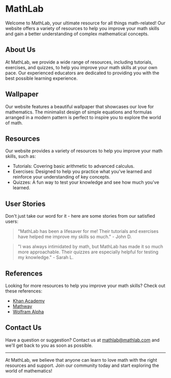 <!--font:Montserrat-->

# MathLab

Welcome to MathLab, your ultimate resource for all things math-related! Our website offers a variety of resources to help you improve your math skills and gain a better understanding of complex mathematical concepts. 

## About Us

At MathLab, we provide a wide range of resources, including tutorials, exercises, and quizzes, to help you improve your math skills at your own pace. Our experienced educators are dedicated to providing you with the best possible learning experience.

## Wallpaper

Our website features a beautiful wallpaper that showcases our love for mathematics. The minimalist design of simple equations and formulas arranged in a modern pattern is perfect to inspire you to explore the world of math. 

## Resources

Our website provides a variety of resources to help you improve your math skills, such as:

- Tutorials: Covering basic arithmetic to advanced calculus.
- Exercises: Designed to help you practice what you've learned and reinforce your understanding of key concepts.
- Quizzes: A fun way to test your knowledge and see how much you've learned.

## User Stories

Don't just take our word for it - here are some stories from our satisfied users:

> "MathLab has been a lifesaver for me! Their tutorials and exercises have helped me improve my skills so much." - John D.

> "I was always intimidated by math, but MathLab has made it so much more approachable. Their quizzes are especially helpful for testing my knowledge." - Sarah L.

## References

Looking for more resources to help you improve your math skills? Check out these references:

- [Khan Academy](#)
- [Mathway](#)
- [Wolfram Alpha](#)

## Contact Us

Have a question or suggestion? Contact us at [mathlab@mathlab.com](mailto:mathlab@mathlab.com) and we'll get back to you as soon as possible.

---

At MathLab, we believe that anyone can learn to love math with the right resources and support. Join our community today and start exploring the world of mathematics!

<!--

Write me content for website with wallpaper which alt text is:

"A wallpaper featuring a repeating pattern of simple equations and formulas, arranged in a minimalist and modern design."

The name/title of the page should not be 1:1 copy of the alt text but rather a real content of the website which is using this wallpaper.

- Use markdown format 
- Start with heading
- Heading should be short and concise
- The content should look like a real website 
- The website should not be about the wallpaper, wallpaper is just a related background
- Heading should be contain work "wallpaper" or "background"
- Include real sections like references, contact, user stories, etc. use things relevant to the page purpose.
- Feel free to use structure like headings, bullets, numbering, blockquotes, paragraphs, horizontal lines, etc.
- You can use formatting like bold or _italic_
- You can include UTF-8 emojis
- Links should be only #hash anchors (and you can refer to the document itself)
- Do not include images


---


# MathLab - Your Ultimate Math Resource

Welcome to MathLab, your ultimate resource for all things math-related! Our website is designed to help you improve your math skills and gain a better understanding of complex mathematical concepts. 

## About Us

At MathLab, we are passionate about mathematics and believe that everyone can learn to love it too! We offer a wide range of resources, including tutorials, exercises, and quizzes, to help you improve your math skills at your own pace. Our team of experienced educators is dedicated to providing you with the best possible learning experience.

## Our Wallpaper

Our website features a beautiful wallpaper that showcases our love for mathematics. The repeating pattern of simple equations and formulas arranged in a minimalist and modern design is the perfect background to inspire you to explore the world of math. 

## Resources

Our website offers a wide range of resources to help you improve your math skills. Here are just a few examples:

- Tutorials: Our tutorials cover a wide range of topics, from basic arithmetic to advanced calculus.
- Exercises: Our exercises are designed to help you practice what you've learned and reinforce your understanding of key concepts.
- Quizzes: Our quizzes are a fun way to test your knowledge and see how much you've learned.

## User Stories

Don't just take our word for it - here are some stories from our satisfied users:

> "MathLab has been a lifesaver for me! I used to struggle with math, but their tutorials and exercises have helped me improve my skills so much. Thanks, MathLab!" - John D.

> "I was always intimidated by math, but MathLab has made it so much more approachable. Their quizzes are especially helpful for testing my knowledge." - Sarah L.

## References

Looking for more resources to help you improve your math skills? Check out these references:

- [Khan Academy](#)
- [Mathway](#)
- [Wolfram Alpha](#)

## Contact Us

Have a question or suggestion? We'd love to hear from you! Contact us at [mathlab@mathlab.com](mailto:mathlab@mathlab.com) and we'll get back to you as soon as possible.

---

At MathLab, we believe that anyone can learn to love math with the right resources and support. Join our community today and start exploring the world of mathematics!


---


Heading is too long, rewrite whole content.


---


# MathLab - Your Ultimate Math Resource

Welcome to MathLab, your ultimate resource for all things math-related! Our website is designed to help you improve your math skills and gain a better understanding of complex mathematical concepts. 

## About Us

At MathLab, we offer a wide range of resources, including tutorials, exercises, and quizzes, to help you improve your math skills at your own pace. Our team of experienced educators is dedicated to providing you with the best possible learning experience.

## Our Wallpaper

Our website features a beautiful wallpaper that showcases our love for mathematics. The minimalist and modern design of the repeating pattern of simple equations and formulas makes it the perfect background to inspire you to explore the world of math. 

## Resources

Our website offers a wide range of resources to help you improve your math skills. Here are just a few examples:

- Tutorials: Our tutorials cover a wide range of topics, from basic arithmetic to advanced calculus.
- Exercises: Our exercises are designed to help you practice what you've learned and reinforce your understanding of key concepts.
- Quizzes: Our quizzes are a fun way to test your knowledge and see how much you've learned.

## User Stories

Don't just take our word for it - here are some stories from our satisfied users:

> "MathLab has been a lifesaver for me! I used to struggle with math, but their tutorials and exercises have helped me improve my skills so much. Thanks, MathLab!" - John D.

> "I was always intimidated by math, but MathLab has made it so much more approachable. Their quizzes are especially helpful for testing my knowledge." - Sarah L.

## References

Looking for more resources to help you improve your math skills? Check out these references:

- [Khan Academy](#)
- [Mathway](#)
- [Wolfram Alpha](#)

## Contact Us

Have a question or suggestion? We'd love to hear from you! Contact us at [mathlab@mathlab.com](mailto:mathlab@mathlab.com) and we'll get back to you as soon as possible.

---

At MathLab, we believe that anyone can learn to love math with the right resources and support. Join our community today and start exploring the world of mathematics!


---


Heading is too long, rewrite whole content.


---


# MathLab - Your Ultimate Math Resource

Welcome to MathLab, your ultimate resource for all things math-related! Our website is designed to help you improve your math skills and gain a better understanding of complex mathematical concepts. 

## About Us

At MathLab, we offer a wide range of resources to help you improve your math skills at your own pace. Our experienced educators are dedicated to providing you with the best possible learning experience.

## Wallpaper

Our website features a beautiful wallpaper that showcases our love for mathematics. The minimalist design of simple equations and formulas arranged in a modern pattern is the perfect background to inspire you to explore the world of math. 

## Resources

Our website offers a variety of resources, including tutorials, exercises, and quizzes, to help you improve your math skills. Here are just a few examples:

- Tutorials: Covering basic arithmetic to advanced calculus.
- Exercises: Designed to help you practice what you've learned and reinforce your understanding of key concepts.
- Quizzes: A fun way to test your knowledge and see how much you've learned.

## User Stories

Don't just take our word for it - here are some stories from our satisfied users:

> "MathLab has been a lifesaver for me! Their tutorials and exercises have helped me improve my skills so much." - John D.

> "I was always intimidated by math, but MathLab has made it so much more approachable. Their quizzes are especially helpful for testing my knowledge." - Sarah L.

## References

Looking for more resources to help you improve your math skills? Check out these references:

- [Khan Academy](#)
- [Mathway](#)
- [Wolfram Alpha](#)

## Contact Us

Have a question or suggestion? Contact us at [mathlab@mathlab.com](mailto:mathlab@mathlab.com) and we'll get back to you as soon as possible.

---

At MathLab, we believe that anyone can learn to love math with the right resources and support. Join our community today and start exploring the world of mathematics!


---


Heading is too long, rewrite whole content.


---


# MathLab - Your Ultimate Math Resource

Welcome to MathLab, your ultimate resource for all things math-related! Our website offers a variety of resources to help you improve your math skills and gain a better understanding of complex mathematical concepts. 

## About Us

At MathLab, we provide a wide range of resources, including tutorials, exercises, and quizzes, to help you improve your math skills at your own pace. Our experienced educators are dedicated to providing you with the best possible learning experience.

## Wallpaper

Our website features a beautiful wallpaper that showcases our love for mathematics. The minimalist design of simple equations and formulas arranged in a modern pattern is perfect to inspire you to explore the world of math. 

## Resources

Our website provides a variety of resources to help you improve your math skills, such as:

- Tutorials: Covering basic arithmetic to advanced calculus.
- Exercises: Designed to help you practice what you've learned and reinforce your understanding of key concepts.
- Quizzes: A fun way to test your knowledge and see how much you've learned.

## User Stories

Don't just take our word for it - here are some stories from our satisfied users:

> "MathLab has been a lifesaver for me! Their tutorials and exercises have helped me improve my skills so much." - John D.

> "I was always intimidated by math, but MathLab has made it so much more approachable. Their quizzes are especially helpful for testing my knowledge." - Sarah L.

## References

Looking for more resources to help you improve your math skills? Check out these references:

- [Khan Academy](#)
- [Mathway](#)
- [Wolfram Alpha](#)

## Contact Us

Have a question or suggestion? Contact us at [mathlab@mathlab.com](mailto:mathlab@mathlab.com) and we'll get back to you as soon as possible.

---

At MathLab, we believe that anyone can learn to love math with the right resources and support. Join our community today and start exploring the world of mathematics!


---


Write me a Google font which is best fitting for the website.

Pick from the list:
- Orbitron
- Lobster
- Montserrat
- Inter
- Dancing Script
- Raleway
- Playfair Display
- Futura
- Alegreya
- Great Vibes
- Lato
- Roboto
- IBM Plex Sans
- Open Sans
- Barlow Condensed
- Poppins
- Exo 2


Write just the font name nothing else.


---


Montserrat

-->

